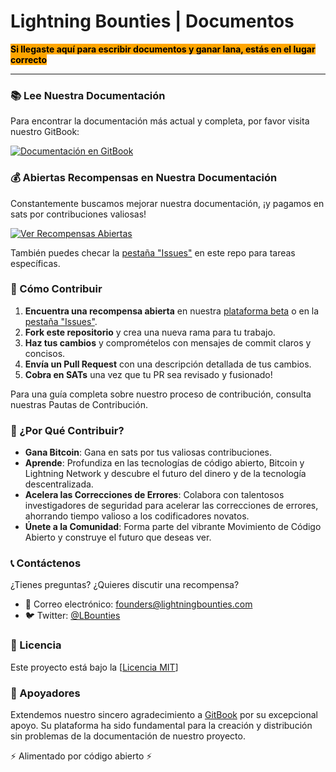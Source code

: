 # Lightning Bounties | Documentos 

<mark style="background-color:orange;">**Si llegaste aquí para escribir documentos y ganar lana, estás en el lugar correcto**</mark>

***

### 📚 Lee Nuestra Documentación

Para encontrar la documentación más actual y completa, por favor visita nuestro GitBook:

[![Documentación en GitBook](https://img.shields.io/badge/GitBook-Documentaci%C3%B3n-blue?style=for-the-badge\&logo=gitbook)](https://lightning-bounties.gitbook.io/docs/getting-started/getting-started)

### 💰 Abiertas Recompensas en Nuestra Documentación

Constantemente buscamos mejorar nuestra documentación, ¡y pagamos en sats por contribuciones valiosas!

[![Ver Recompensas Abiertas](https://img.shields.io/badge/Ver%20Recompensas%20Abiertas-orange?style=for-the-badge)](https://beta.lightningbounties.com)

También puedes checar la [pestaña "Issues"](https://github.com/MIT-Bitcoin-2024/demo-gitbook/issues) en este repo para tareas específicas.

### 🚀 Cómo Contribuir

1. **Encuentra una recompensa abierta** en nuestra [plataforma beta](https://beta.lightningbounties.com) o en la [pestaña "Issues"](https://github.com/MIT-Bitcoin-2024/demo-gitbook/issues).
2. **Fork este repositorio** y crea una nueva rama para tu trabajo.
3. **Haz tus cambios** y compromételos con mensajes de commit claros y concisos.
4. **Envía un Pull Request** con una descripción detallada de tus cambios.
5. **Cobra en SATs** una vez que tu PR sea revisado y fusionado!

Para una guía completa sobre nuestro proceso de contribución, consulta nuestras Pautas de Contribución.

### 🌟 ¿Por Qué Contribuir?

* **Gana Bitcoin**: Gana en sats por tus valiosas contribuciones.
* **Aprende**: Profundiza en las tecnologías de código abierto, Bitcoin y Lightning Network y descubre el futuro del dinero y de la tecnología descentralizada.
* **Acelera las Correcciones de Errores**: Colabora con talentosos investigadores de seguridad para acelerar las correcciones de errores, ahorrando tiempo valioso a los codificadores novatos.
* **Únete a la Comunidad**: Forma parte del vibrante Movimiento de Código Abierto y construye el futuro que deseas ver.

### 📞 Contáctenos

¿Tienes preguntas? ¿Quieres discutir una recompensa?

* 📧 Correo electrónico: [founders@lightningbounties.com](mailto:founders@lightningbounties.com)
* 🐦 Twitter: [@LBounties](https://x.com/LBounties)

### 📜 Licencia

Este proyecto está bajo la \[[Licencia MIT](https://github.com/MIT-Bitcoin-2024/demo-gitbook?tab=License-1-ov-file)]

### :handshake: Apoyadores

Extendemos nuestro sincero agradecimiento a [GitBook](https://www.gitbook.com/) por su excepcional apoyo. Su plataforma ha sido fundamental para la creación y distribución sin problemas de la documentación de nuestro proyecto.

⚡ Alimentado por código abierto ⚡
